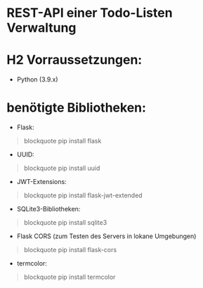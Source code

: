 # REST-API einer Todo-Listen Verwaltung
# H2 Vorraussetzungen:
- Python (3.9.x) 
# benötigte Bibliotheken:
- Flask: 
> blockquote pip install flask

- UUID:
> blockquote pip install uuid

- JWT-Extensions:
> blockquote pip install flask-jwt-extended

- SQLite3-Bibliotheken:
> blockquote  pip install sqlite3

- Flask CORS (zum Testen des Servers in lokane Umgebungen)
> blockquote pip install flask-cors

- termcolor:
> blockquote pip install termcolor